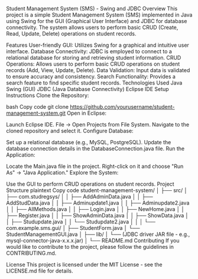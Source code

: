 Student Management System (SMS) - Swing and JDBC
Overview
This project is a simple Student Management System (SMS) implemented in Java using Swing for the GUI (Graphical User Interface) and JDBC for database connectivity. The system allows users to perform basic CRUD (Create, Read, Update, Delete) operations on student records.

Features
User-friendly GUI: Utilizes Swing for a graphical and intuitive user interface.
Database Connectivity: JDBC is employed to connect to a relational database for storing and retrieving student information.
CRUD Operations: Allows users to perform basic CRUD operations on student records (Add, View, Update, Delete).
Data Validation: Input data is validated to ensure accuracy and consistency.
Search Functionality: Provides a search feature to find specific student records.
Technologies Used
Java
Swing (GUI)
JDBC (Java Database Connectivity)
Eclipse IDE
Setup Instructions
Clone the Repository:

bash
Copy code
git clone https://github.com/yourusername/student-management-system.git
Open in Eclipse:

Launch Eclipse IDE.
File -> Open Projects from File System.
Navigate to the cloned repository and select it.
Configure Database:

Set up a relational database (e.g., MySQL, PostgreSQL).
Update the database connection details in the DatabaseConnection.java file.
Run the Application:

Locate the Main.java file in the project.
Right-click on it and choose "Run As" -> "Java Application."
Explore the System:

Use the GUI to perform CRUD operations on student records.
Project Structure
plaintext
Copy code
student-management-system/
│
├── src/
│   ├── com.studregsys/
│   │   ├── AddAdminData.java
│   │   ├── AddStudData.java
│   │   ├── Adminupdate1.java
│   │   ├── Adminupdate2.java
│   │   ├── AllMethods.java
│   │   ├── Login.java
│   │   ├── NewHome.java
│   │   ├── Register.java
│   │   ├── ShowAdminData.java
│   │   ├── ShowData.java
│   │   ├── Studupdate.java
│   │   └── Studupdate2.java
│   │
│   └── com.example.sms.gui/
│       ├── StudentForm.java
│       └── StudentManagementGUI.java
│
├── lib/
│   └── (JDBC driver JAR file - e.g., mysql-connector-java-x.x.x.jar)
│
└── README.md
Contributing
If you would like to contribute to the project, please follow the guidelines in CONTRIBUTING.md.

License
This project is licensed under the MIT License - see the LICENSE.md file for details.
